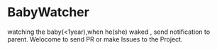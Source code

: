 # BabyWatcher
watching the baby(<1year),when he(she) waked , send notification to parent.
Welocome to send PR or make Issues to the Project.



